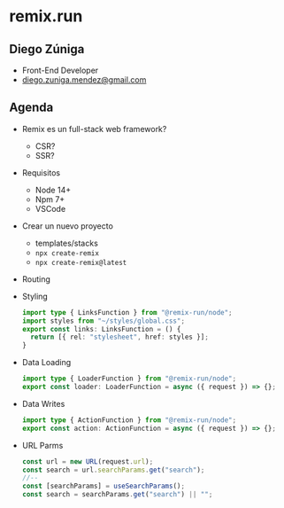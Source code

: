 # remix.run

## Diego Zúniga

- Front-End Developer
- diego.zuniga.mendez@gmail.com

## Agenda

- Remix es un full-stack web framework?
  - CSR?
  - SSR?
- Requisitos
  - Node 14+
  - Npm 7+
  - VSCode
- Crear un nuevo proyecto
  - templates/stacks
  - `npx create-remix`
  - `npx create-remix@latest`
- Routing
- Styling
  ```ts
  import type { LinksFunction } from "@remix-run/node";
  import styles from "~/styles/global.css";
  export const links: LinksFunction = () {
    return [{ rel: "stylesheet", href: styles }];
  }
  ```
- Data Loading
  ```ts
  import type { LoaderFunction } from "@remix-run/node";
  export const loader: LoaderFunction = async ({ request }) => {};
  ```
- Data Writes

  ```ts
  import type { ActionFunction } from "@remix-run/node";
  export const action: ActionFunction = async ({ request }) => {};
  ```

- URL Parms
  ```ts
  const url = new URL(request.url);
  const search = url.searchParams.get("search");
  //--
  const [searchParams] = useSearchParams();
  const search = searchParams.get("search") || "";
  ```
